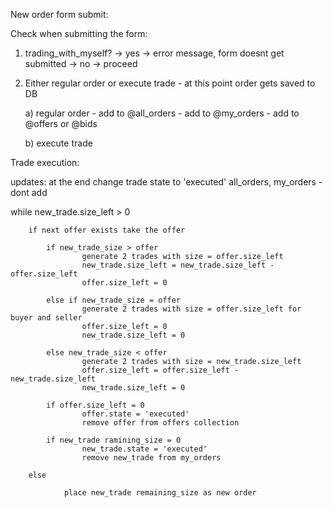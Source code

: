 New order form submit:

Check when submitting the form: 

1. trading_with_myself? -> yes -> error message, form doesnt get submitted
										 -> no  -> proceed 

2. Either regular order or execute trade - at this point order gets saved to DB

	a) regular order 
	 		- add to @all_orders
	 		- add to @my_orders
	 		- add to @offers or @bids

	b) execute trade

Trade execution: 

updates: 
	at the end change trade state to 'executed'
	all_orders, my_orders - dont add

while new_trade.size_left > 0 
		
		if next offer exists take the offer

			if new_trade_size > offer 
					generate 2 trades with size = offer.size_left
					new_trade.size_left = new_trade.size_left - offer.size_left
					offer.size_left = 0

			else if new_trade_size = offer
					generate 2 trades with size = offer.size_left for buyer and seller
					offer.size_left = 0
				 	new_trade.size_left = 0

			else new_trade_size < offer 
					generate 2 trades with size = new_trade.size_left
					offer.size_left = offer.size_left - new_trade.size_left
					new_trade.size_left = 0

			if offer.size_left = 0 
					offer.state = 'executed'
					remove offer from offers collection

			if new_trade ramining_size = 0
					new_trade.state = 'executed'
					remove new_trade from my_orders

		else

				place new_trade remaining_size as new order

